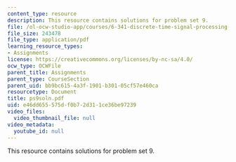```yaml
---
content_type: resource
description: This resource contains solutions for problem set 9.
file: /ol-ocw-studio-app/courses/6-341-discrete-time-signal-processing-fall-2005/e46dd655575df0b72d311ce36be97239_ps9soln.pdf
file_size: 243478
file_type: application/pdf
learning_resource_types:
- Assignments
license: https://creativecommons.org/licenses/by-nc-sa/4.0/
ocw_type: OCWFile
parent_title: Assignments
parent_type: CourseSection
parent_uid: bb9bc615-4a3f-1901-b301-05cf57e460ca
resourcetype: Document
title: ps9soln.pdf
uid: e46dd655-575d-f0b7-2d31-1ce36be97239
video_files:
  video_thumbnail_file: null
video_metadata:
  youtube_id: null
---
```

This resource contains solutions for problem set 9.